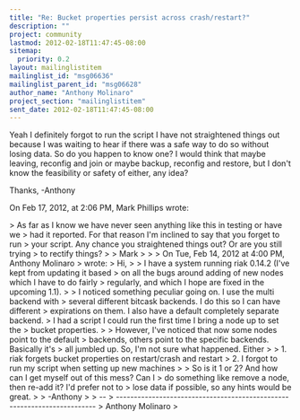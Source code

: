 ```yaml
---
title: "Re: Bucket properties persist across crash/restart?"
description: ""
project: community
lastmod: 2012-02-18T11:47:45-08:00
sitemap:
  priority: 0.2
layout: mailinglistitem
mailinglist_id: "msg06636"
mailinglist_parent_id: "msg06628"
author_name: "Anthony Molinaro"
project_section: "mailinglistitem"
sent_date: 2012-02-18T11:47:45-08:00
---
```



Yeah I definitely forgot to run the script I have not straightened things out 
because I was waiting to hear if there was a safe way to do so without losing 
data. So do you happen to know one? I would think that maybe leaving, 
reconfig and join or maybe backup, reconfig and restore, but I don't know the 
feasibility or safety of either, any idea?

Thanks,
-Anthony

On Feb 17, 2012, at 2:06 PM, Mark Phillips  wrote:

&gt; As far as I know we have never seen anything like this in testing or have we 
&gt; had it reported. For that reason I'm inclined to say that you forget to run 
&gt; your script. Any chance you straightened things out? Or are you still trying 
&gt; to rectify things?
&gt; 
&gt; Mark 
&gt; 
&gt; 
&gt; On Tue, Feb 14, 2012 at 4:00 PM, Anthony Molinaro 
&gt;  wrote:
&gt; Hi,
&gt; 
&gt; I have a system running riak 0.14.2 (I've kept from updating it based
&gt; on all the bugs around adding of new nodes which I have to do fairly
&gt; regularly, and which I hope are fixed in the upcoming 1.1).
&gt; 
&gt; I noticed something peculiar going on. I use the multi backend with
&gt; several different bitcask backends. I do this so I can have different
&gt; expirations on them. I also have a default completely separate backend.
&gt; I had a script I could run the first time I bring a node up to set the
&gt; bucket properties.
&gt; 
&gt; However, I've noticed that now some nodes point to the default
&gt; backends, others point to the specific backends. Basically it's
&gt; all jumbled up. So, I'm not sure what happened. Either
&gt; 
&gt; 1. riak forgets bucket properties on restart/crash and restart
&gt; 2. I forgot to run my script when setting up new machines
&gt; 
&gt; So is it 1 or 2? And how can I get myself out of this mess? Can I
&gt; do something like remove a node, then re-add it? I'd prefer not to
&gt; lose data if possible, so any hints would be great.
&gt; 
&gt; -Anthony
&gt; 
&gt; --
&gt; ------------------------------------------------------------------------
&gt; Anthony Molinaro 
&gt; 
 
